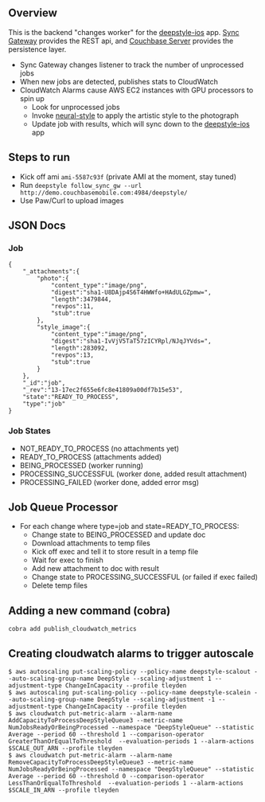 
## Overview

This is the backend "changes worker" for the [deepstyle-ios](https://github.com/tleyden/deepstyle-ios/) app.  [Sync Gateway](https://waffle.io/couchbase/sync_gateway) provides the REST api, and [Couchbase Server](https://github.com/couchbase/manifest) provides the persistence layer.

* Sync Gateway changes listener to track the number of unprocessed jobs
* When new jobs are detected, publishes stats to CloudWatch
* CloudWatch Alarms cause AWS EC2 instances with GPU processors to spin up
    * Look for unprocessed jobs
    * Invoke [neural-style](https://github.com/jcjohnson/neural-style) to apply the artistic style to the photograph
    * Update job with results, which will sync down to the [deepstyle-ios](https://github.com/tleyden/deepstyle-ios/) app

## Steps to run

* Kick off ami `ami-5587c93f` (private AMI at the moment, stay tuned)
* Run `deepstyle follow_sync_gw --url http://demo.couchbasemobile.com:4984/deepstyle/`
* Use Paw/Curl to upload images

## JSON Docs

### Job

```
{
    "_attachments":{
        "photo":{
            "content_type":"image/png",
            "digest":"sha1-U8DAjp4S6T4HWWfo+HAdULGZpmw=",
            "length":3479844,
            "revpos":11,
            "stub":true
        },
        "style_image":{
            "content_type":"image/png",
            "digest":"sha1-IvVjV5TaT57zICYRpl/NJqJYVds=",
            "length":283092,
            "revpos":13,
            "stub":true
        }
    },
    "_id":"job",
    "_rev":"13-17ec2f655e6fc8e41809a00df7b15e53",
    "state":"READY_TO_PROCESS",
    "type":"job"
}
```

### Job States

* NOT_READY_TO_PROCESS (no attachments yet)
* READY_TO_PROCESS (attachments added)
* BEING_PROCESSED (worker running)
* PROCESSING_SUCCESSFUL (worker done, added result attachment)
* PROCESSING_FAILED (worker done, added error msg)

## Job Queue Processor

* For each change where type=job and state=READY_TO_PROCESS:
    * Change state to BEING_PROCESSED and update doc
    * Download attachments to temp files
    * Kick off exec and tell it to store result in a temp file
    * Wait for exec to finish
    * Add new attachment to doc with result
    * Change state to PROCESSING_SUCCESSFUL (or failed if exec failed)
    * Delete temp files

## Adding a new command (cobra)

```
cobra add publish_cloudwatch_metrics
```

## Creating cloudwatch alarms to trigger autoscale

```
$ aws autoscaling put-scaling-policy --policy-name deepstyle-scalout --auto-scaling-group-name DeepStyle --scaling-adjustment 1 --adjustment-type ChangeInCapacity --profile tleyden
$ aws autoscaling put-scaling-policy --policy-name deepstyle-scalein --auto-scaling-group-name DeepStyle --scaling-adjustment -1 --adjustment-type ChangeInCapacity --profile tleyden
$ aws cloudwatch put-metric-alarm --alarm-name AddCapacityToProcessDeepStyleQueue3 --metric-name NumJobsReadyOrBeingProcessed --namespace "DeepStyleQueue" --statistic Average --period 60 --threshold 1 --comparison-operator GreaterThanOrEqualToThreshold  --evaluation-periods 1 --alarm-actions $SCALE_OUT_ARN --profile tleyden
$ aws cloudwatch put-metric-alarm --alarm-name RemoveCapacityToProcessDeepStyleQueue3 --metric-name NumJobsReadyOrBeingProcessed --namespace "DeepStyleQueue" --statistic Average --period 60 --threshold 0 --comparison-operator LessThanOrEqualToThreshold  --evaluation-periods 1 --alarm-actions $SCALE_IN_ARN --profile tleyden

```
